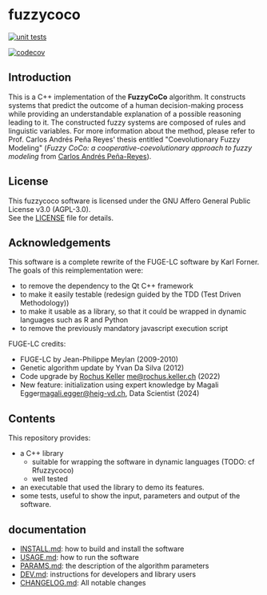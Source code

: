 fuzzycoco
====================================================================================================

[![unit tests](https://github.com/Lonza-RND-Data-Science/fuzzycoco/actions/workflows/unit_tests.yml/badge.svg)](https://github.com/Lonza-RND-Data-Science/fuzzycoco/actions/workflows/unit_tests.yml)

[![codecov](https://codecov.io/github/Lonza-RND-Data-Science/fuzzycoco/graph/badge.svg?token=UMCPQXVXQA)](https://codecov.io/github/Lonza-RND-Data-Science/fuzzycoco)

## Introduction

This is a C++ implementation of the **FuzzyCoCo** algorithm.
It constructs systems that predict the outcome of a human decision-making 
process while providing an understandable explanation of a possible reasoning leading to it. 
The constructed fuzzy systems are composed of rules and linguistic variables. 
For more information about the method, please refer to Prof. Carlos Andrés Peña 
Reyes' thesis entitled "Coevolutionary Fuzzy Modeling" 
(*Fuzzy CoCo: a cooperative-coevolutionary approach to fuzzy modeling* from [Carlos Andrés Peña-Reyes](https://orcid.org/0000-0002-2113-6498)).

## License

This fuzzycoco software is licensed under the GNU Affero General Public License v3.0 (AGPL-3.0).  
See the [LICENSE](./LICENSE) file for details.

## Acknowledgements

This software is a complete rewrite of the FUGE-LC software by Karl Forner.
The goals of this reimplementation were:
  - to remove the dependency to the Qt C++ framework
  - to make it easily testable (redesign guided by the TDD (Test Driven Methodology))
  - to make it usable as a library, so that it could be wrapped in dynamic languages such as R and Python
  - to remove the previously mandatory javascript execution script

FUGE-LC credits:
- FUGE-LC by Jean-Philippe Meylan (2009-2010)
- Genetic algorithm update by Yvan Da Silva (2012)
- Code upgrade by [Rochus Keller](http://rochus-keller.ch/) <me@rochus.keller.ch> (2022)
- New feature: initialization using expert knowledge by Magali Egger<magali.egger@heig-vd.ch>, Data Scientist (2024)


## Contents

This repository provides:
  *  a C++ library
      * suitable for wrapping the software in dynamic languages (TODO: cf Rfuzzycoco)
      * well tested
  * an executable that used the library to demo its features. 
  * some tests, useful to show the input, parameters and output of the software.


## documentation

  - [INSTALL.md](./INSTALL.md): how to build and install the software
  - [USAGE.md](./USAGE.md): how to run the software
  - [PARAMS.md](./PARAMS.md): the description of the algorithm parameters 
  - [DEV.md](./DEV.md): instructions for developers and library users
  - [CHANGELOG.md](./CHANGELOG.md): All notable changes

